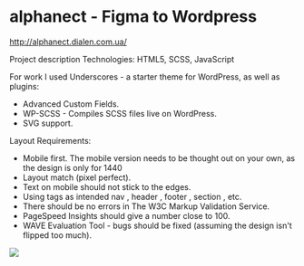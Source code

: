 # alphanect - Figma to Wordpress
<a href="http://alphanect.dialen.com.ua/">http://alphanect.dialen.com.ua/</a>

Project description
Technologies:
HTML5, SCSS, JavaScript

For work I used Underscores - a starter theme for WordPress, as well as plugins:
- Advanced Custom Fields.
- WP-SCSS - Compiles SCSS files live on WordPress.
- SVG support.

Layout Requirements:
- Mobile first. The mobile version needs to be thought out on your own, as the design is only for 1440
- Layout match (pixel perfect).
- Text on mobile should not stick to the edges.
- Using tags as intended nav , header , footer , section , etc.
- There should be no errors in The W3C Markup Validation Service.
- PageSpeed Insights should give a number close to 100.
- WAVE Evaluation Tool - bugs should be fixed (assuming the design isn't flipped too much).



<img src="https://upwork-usw2-prod-agora-file-storage.s3.us-west-2.amazonaws.com/profile/portfolio/thumbnail/53158026faf9222b09c4e52470122ebb?response-content-disposition=inline%3B%20filename%3D%22image_large%22%3B%20filename%2A%3Dutf-8%27%27image_large&X-Amz-Security-Token=IQoJb3JpZ2luX2VjEEQaCXVzLXdlc3QtMiJIMEYCIQCLwntKLqKwAsINA1vFj41cxzw7MCIB%2Fr%2Btc2wH9vSg7AIhAJY%2Fq3hk4cufK9QxWaE%2FPIGkJ1jSyWyktqXwgYd9AX5rKs0ECB0QABoMNzM5OTM5MTczODE5IgxRLSE77N%2Br%2BnSoGPgqqgQ1pP1uEc11U25S1tE2xeaP8xCEs8l98tVHZkLu8dHOVUFO2xz5RDspy1st2CAPn90Iq2aNm6sF7Dc2PitwJypevdWJgQzEjepbAlYUs6wGECzHoDAshl0jbWGsTyScv4bFGrrVHvoB%2BWMR6p4YjwYPF6umVttWji07xyLVGSnQc7TUQ0%2FEgUIZ4Gn5zzxqeEbHKnle1zeTotRlXIa5GnrEIKXEnFGN4JPz3uKVIO9qcsBc6Iq10aj%2Fc3g9%2FJMy7dowR9P461kjXh82mDKdKpCbydLMO0mwkbgAE8O35iMERZK9lIYBXYW7sstcyknZxUoK07qRECj6zYv89Xr7lHldYWohPIbtaxP25O0iSO8rkW25Wnxfpz4E3ePEGIUKMgatlklQHFD42bqtvU1mAM2ix6%2BIEheqm%2BMyqpktPNmMK81cMkyH26p4M%2BGFS3JB6mtNAZR6WCNtZPd6S%2BC4YV6CoRrRKu4wwk6fYIvPSomf0D0iwD%2FAxe4Q1GDgS%2F4Kn205S2WQ3vECx0ogKU0PaX1%2FMZfCGk%2FqcyE17tZeiLQ5z2ghFVllWZeFucfaTD3PI6Ed0M4WTxBQ5NmD%2B6PFk72fXwu02MEWvLOva5TgR3rgGu%2FgCPBGgb%2FkNgx%2F4PUm1car83%2BjKTkdz6hCdYOPkjDMzipPq7lC5PZg1BQWDcmhNjFVsRrGVFWNeSCBeVDoQD96wBxMwp%2F3xv2r5wOHL5%2BMn3xw6SCXj%2BuHZzCXieuTBjqmAVuLOSOvfHIpNQVIT3IS5hLlFVPjcNsAXASotVK1FGncZma9Xoh8mNra4tPB0NuhxcesNdGrCluh%2B14CXTQYjiLqgN28WksuUEXECXbELaNcarLGhP1rDq8CLJ9kjNUWcipjLs2r3fbL1cbgxzBL%2F9jqhgdGn3xr1lR1gKbkwhKgnRbkAr39mV1bdB%2F18mtTJTor%2Fz3rUhFw7WOmwHxZYeQmDPpenrg%3D&X-Amz-Algorithm=AWS4-HMAC-SHA256&X-Amz-Date=20220510T222019Z&X-Amz-SignedHeaders=host&X-Amz-Expires=900&X-Amz-Credential=ASIA2YR6PYW5ZUCP5Q5H%2F20220510%2Fus-west-2%2Fs3%2Faws4_request&X-Amz-Signature=599d05c1473a23f34fc139ac2354bf2b00b2eae2a69e7026665734cbb57392a9">
